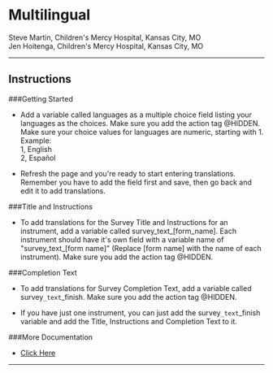 # Multilingual

Steve Martin, Children's Mercy Hospital, Kansas City, MO<br>
Jen Hoitenga, Children's Mercy Hospital, Kansas City, MO

********************************************************************************
## Instructions

###Getting Started
- Add a variable called languages as a multiple choice field listing your languages as the choices. Make sure you add the action tag @HIDDEN. Make sure your choice values for languages are numeric, starting with 1. Example:<br>
1, English<br>
2, Español

- Refresh the page and you're ready to start entering translations. Remember you have to add the field first and save, then go back and edit it to add translations.

###Title and Instructions
- To add translations for the Survey Title and Instructions for an instrument, add a variable called survey_text_[form_name]. Each instrument should have it's own field with a variable name of "survey_text_[form name]" (Replace [form name] with the name of each instrument). Make sure you add the action tag @HIDDEN.

###Completion Text
- To add translations for Survey Completion Text, add a variable called survey`_text`_finish. Make sure you add the action tag @HIDDEN.

- If you have just one instrument, you can just add the survey`_text`_finish variable and add the Title, Instructions and Completion Text to it.

###More Documentation
- <a href="https://cmhredcap.cmh.edu/plugins/media/7610-how-to-use-multilingual-external-module.docx">Click Here</a>

********************************************************************************
